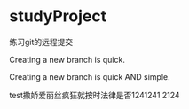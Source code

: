 # studyProject
练习git的远程提交

Creating a new branch is quick.

Creating a new branch is quick AND simple.

test撒娇爱丽丝疯狂就按时法律是否1241241
2124
